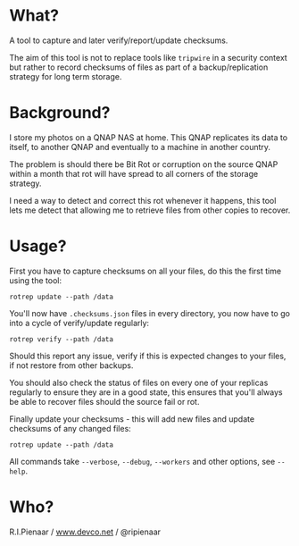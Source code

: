 # What?
A tool to capture and later verify/report/update checksums. 

The aim of this tool is not to replace tools like `tripwire` in a security context but rather to record checksums of files as part of a backup/replication strategy for long term storage.

# Background?
I store my photos on a QNAP NAS at home.  This QNAP replicates its data to itself, to another QNAP and eventually to a machine in another country.

The problem is should there be Bit Rot or corruption on the source QNAP within a month that rot will have spread to all corners of the storage strategy.

I need a way to detect and correct this rot whenever it happens, this tool lets me detect that allowing me to retrieve files from other copies to recover.

# Usage?

First you have to capture checksums on all your files, do this the first time using the tool:

```
rotrep update --path /data
```

You'll now have `.checksums.json` files in every directory, you now have to go into a cycle of verify/update regularly:

```
rotrep verify --path /data
```

Should this report any issue, verify if this is expected changes to your files, if not restore from other backups.

You should also check the status of files on every one of your replicas regularly to ensure they are in a good state, this ensures that you'll always be able to recover files should the source fail or rot.

Finally update your checksums - this will add new files and update checksums of any changed files:

```
rotrep update --path /data
```

All commands take `--verbose`, `--debug`, `--workers` and other options, see `--help`.

# Who?
R.I.Pienaar / www.devco.net / @ripienaar